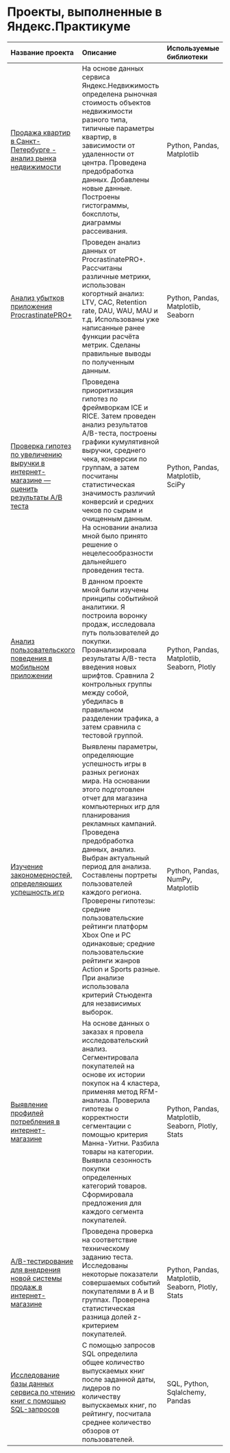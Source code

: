 # Проекты, выполненные в Яндекс.Практикуме
 
| Название проекта                | Описание                | Используемые библиотеки            |
| :---------------------------------- | :---------------------  |:---------------------------------- | 
| [Продажа квартир в Санкт-Петербурге - анализ рынка недвижимости](https://github.com/EvgeniyaRozh/Projects/tree/main/Realty) |На основе данных сервиса Яндекс.Недвижимость определена рыночная стоимость объектов недвижимости разного типа, типичные параметры квартир, в зависимости от удаленности от центра. Проведена предобработка данных. Добавлены новые данные. Построены гистограммы, боксплоты, диаграммы рассеивания. | Python, Pandas, Matplotlib | 
| [Анализ убытков приложения ProcrastinatePRO+](https://github.com/EvgeniyaRozh/Projects/tree/main/Mobile) |Проведен анализ данных от ProcrastinatePRO+. Рассчитаны различные метрики, использован когортный анализ: LTV, CAC, Retention rate, DAU, WAU, MAU и т.д. Использованы уже написанные ранее функции расчёта метрик. Сделаны правильные выводы по полученным данным. | Python, Pandas, Matplotlib, Seaborn | 
| [Проверка гипотез по увеличению выручки в интернет-магазине — оценить результаты A/B теста](https://github.com/EvgeniyaRozh/Projects/tree/main/Online%20store) |Проведена приоритизация гипотез по фреймворкам ICE и RICE. Затем проведен анализ результатов A/B-теста, построены графики кумулятивной выручки, среднего чека, конверсии по группам, а затем посчитаны статистическая значимость различий конверсий и средних чеков по сырым и очищенным данным. На основании анализа мной было принято решение о нецелесообразности дальнейшего проведения теста. | Python, Pandas, Matplotlib, SciPy | 
| [Анализ пользовательского поведения в мобильном приложении](https://github.com/EvgeniyaRozh/Projects/tree/main/StartUp) | В данном проекте мной были изучены принципы событийной аналитики. Я построила воронку продаж, исследовала путь пользователей до покупки. Проанализировала результаты A/B-теста введения новых шрифтов. Сравнила 2 контрольных группы между собой, убедилась в правильном разделении трафика, а затем сравнила с тестовой группой. | Python, Pandas, Matplotlib, Seaborn, Plotly | 
| [Изучение закономерностей, определяющих успешность игр](https://github.com/EvgeniyaRozh/Projects/tree/main/Games) | Выявлены параметры, определяющие успешность игры в разных регионах мира. На основании этого подготовлен отчет для магазина компьютерных игр для планирования рекламных кампаний. Проведена предобработка данных, анализ. Выбран актуальный период для анализа. Составлены портреты пользователей каждого региона. Проверены гипотезы: средние пользовательские рейтинги платформ Xbox One и PC одинаковые; средние пользовательские рейтинги жанров Action и Sports разные. При анализе использовала критерий Стьюдента для независимых выборок. | Python, Pandas, NumPy, Matplotlib | 
| [Выявление профилей потребления в интернет-магазине](https://github.com/EvgeniyaRozh/Projects/tree/main/E-comm) | На основе данных о заказах я провела исследовательский анализ. Сегментировала покупателей на основе их истории покупок на 4 кластера, применяя метод RFM-анализа. Проверила гипотезы о корректности сегментации с помощью критерия Манна-Уитни. Разбила товары на категории. Выявила сезонность покупки определенных категорий товаров. Сформировала предложения для каждого сегмента покупателей. | Python, Pandas, Matplotlib, Seaborn, Plotly, Stats | 
| [A/B-тестирование для внедрения новой системы продаж в интернет-магазине](https://github.com/EvgeniyaRozh/Projects/tree/main/AB_test) | Проведена проверка на соответствие техническому заданию теста. Исследованы некоторые показатели совершаемых событий покупателями в A и B группах. Проверена статистическая разница долей z-критерием покупателей. | Python, Pandas, Matplotlib, Seaborn, Plotly, Stats | 
| [Исследование базы данных сервиса по чтению книг с помощью SQL-запросов](https://github.com/EvgeniyaRozh/Projects/tree/main/SQL) | С помощью запросов SQL определила общее количество выпускаемых книг после заданной даты, лидеров по количеству выпускаемых книг, по рейтингу, посчитала среднее количество обзоров от пользователей. | SQL, Python, Sqlalchemy, Pandas | 
